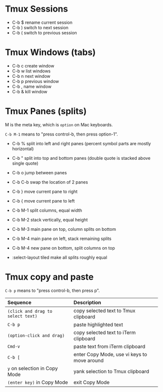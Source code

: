 # Tmux Sessions
  * C-b $  rename current session
  * C-b )  switch to next session
  * C-b (  switch to previous session

# Tmux Windows (tabs)
  * C-b c  create window
  * C-b w  list windows
  * C-b n  next window
  * C-b p  previous window
  * C-b ,  name window
  * C-b &  kill window

# Tmux Panes (splits)
M is the meta key, which is `option` on Mac keyboards.

`C-b M-1` means to "press control-b, then press option-1".

  * C-b %    split into left and right panes (percent symbol parts are mostly horizontal)
  * C-b "    split into top and bottom panes (double quote is stacked above single quote)
  * C-b o    jump between panes
  * C-b C-b  swap the location of 2 panes
  * C-b }    move current pane to right
  * C-b {    move current pane to left
 
  * C-b M-1  split columns, equal width
  * C-b M-2  stack vertically, equal height
  * C-b M-3  main pane on top, column splits on bottom
  * C-b M-4  main pane on left, stack remaining splits
  * C-b M-4  new pane on bottom, split columns on top

  * :select-layout tiled  make all splits roughly equal

# Tmux copy and paste
`C-b p` means to "press control-b, then press p".

| Sequence                           | Description                                  |
|:---------------------------------- |:-------------------------------------------- |
| `(click and drag to select text)`  | copy selected text to Tmux clipboard         |
| `C-b p`                            | paste highlighted text                       |
| `(option-click and drag)`          | copy selected text to iTerm clipboard        |
| `Cmd-v`                            | paste text from iTerm clipboard              |
| `C-b [`                            | enter Copy Mode, use vi keys to move around  |
| `y` on selection in Copy Mode      | yank selection to Tmux clipboard             |
| `(enter key)` in Copy Mode         | exit Copy Mode                               |
